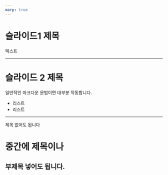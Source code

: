 ```yaml
---
marp: true
---
```

# 슬라이드1 제목
텍스트

---
# 슬라이드 2 제목
일반적인 마크다운 문법이면 대부분 작동합니다.
* 리스트
* 리스트

---
제목 없어도 됩니다
# 중간에 제목이나
## 부제목 넣어도 됩니다.